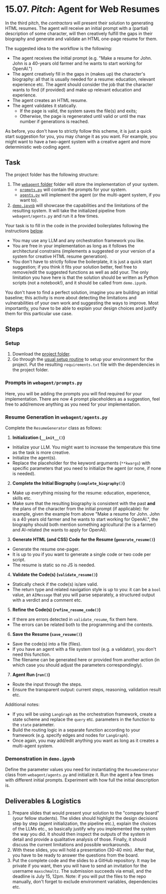 # 15.07. _Pitch_: Agent for Web Resumes

In the third pitch, the _contractors_ will present their solution to generating HTML resumes. The agent will receive an initial prompt with a (partial) description of some character, will then creatively fulfill the gaps in their biography and generate and validate an HTML one-page resume for them.

The suggested idea to the workflow is the following:
* The agent receives the initial prompt (e.g. "Make a resume for John. John is a 40-years old farmer and he wants to start working for OpenAI.")
* The agent creatively fill in the gaps in (makes up) the character's biography: all that is usually needed for a resume: education, relevant experience etc. The agent should consider the job that the character wants to find (if provided) and make up relevant education and experience.
* The agent creates an HTML resume.
* The agent validates it statically.
    * If the page is valid, the system saves the file(s) and exits;
    * Otherwise, the page is regenerated until valid or until the max number if generations is reached.  

As before, you don't have to strictly follow this scheme, it is just a quick start suggestion for you, you may change it as you want. For example, you might want to have a two-agent system with a creative agent and more deterministic web coding agent.


## Task

The project folder has the following structure:
1. The [`webagent` folder](https://github.com/maxschmaltz/Course-LLM-based-Assistants/tree/main/llm-based-assistants/pitches/1507/webagent) folder will store the implementation of your system.
    * [`prompts.py`](https://github.com/maxschmaltz/Course-LLM-based-Assistants/tree/main/llm-based-assistants/pitches/1507/webagent/prompts.py) will contain the prompts for your system.
    * [`agents.py`](https://github.com/maxschmaltz/Course-LLM-based-Assistants/tree/main/llm-based-assistants/pitches/1507/webagent/agents.py) will implement the agent (or the multi-agent system, if you want to).
2. [`demo.ipynb`](https://github.com/maxschmaltz/Course-LLM-based-Assistants/tree/main/llm-based-assistants/pitches/1507/demo.ipynb) will showcase the capabilities and the limitations of the resulting system. It will take the initialized pipeline from `webagent/agents.py` and run it a few times.

Your task is to fill in the code in the provided boilerplates following the instructions [below](#steps).
* You may use any LLM and any orchestration framework you like.
* You are free in your implementation as long as it follows the architectural constrains (implements a suggested or your version of a system for creative HTML resume generation). 
* You don't have to strictly follow the boilerplate, it is just a quick start suggestion; if you think it fits your solution better, feel free to remove/edit the suggested functions as well as add your. The only limitation you have here is that the solution should be written as Python scripts (not a notebook!), and it should be called from `demo.ipynb`.

You don't have to find a perfect solution, imagine you are building an initial baseline; this activity is more about detecting the limitations and vulnerabilities of your own work and suggesting the ways to improve. Most importantly, you have to be able to explain your design choices and justify them for this particular use case. 


## Steps

### Setup

1. Download the [project folder](https://github.com/maxschmaltz/Course-LLM-based-Assistants/tree/main/llm-based-assistants/pitches/1507).
2. Go through the [usual setup routine](https://maxschmaltz.github.io/Course-LLM-based-Assistants/infos/llm_inference_guide/README.html) to setup your environment for the project. Put the resulting `requirements.txt` file with the dependencies in the project folder.

### Prompts in `webagent/prompts.py`

Here, you will be adding the prompts you will find required for your implementation. There are now 4 prompt placeholders as a suggestion, feel free to add/remove anything as you need for your implementation.

### Resume Generation in `webagent/agents.py`

Complete the `ResumeGenerator` class as follows:

1. **Initialization (`__init__()`)**
* Initialize your LLM. You might want to increase the temperature this time as the task is more creative.
* Initialize the agent(s).
* Replace the placeholder for the keyword arguments (`**kwargs`) with specific parameters that you need to initialize the agent (or none, if none is needed).

2. **Complete the Initial Biography (`complete_biography()`)**  
* Make up everything missing for the resume: education, experience, skills etc.
* Make sure that the resulting biography is consistent with the past **and** the plans of the character from the initial prompt (if applicable): for example, given the example from above "Make a resume for John. John is a 40 years old farmer and he wants to start working for OpenAI.", the biography should both mention something agricultural (he is a farmer) and AI-related (he wants to apply for OpenAI).

3. **Generate HTML (and CSS) Code for the Resume (`generate_resume()`)**
* Generate the resume one-pager.
* It is up to you if you want to generate a single code or two code per script.
* The resume is static so no JS is needed.

4. **Validate the Code(s) (`validate_resume()`)**  
* Statically check if the code(s) is/are valid.
* The return type and related navigation style is up to you: it can be a `bool` value, an `AIMessage` that you will parse separately, a structured output with a verdict and a comment etc.

5. **Refine the Code(s) (`refine_resume_code()`)**  
* If there are errors detected in `validate_resume`, fix them here.
* The errors can be related both to the programming and the contexts.

6. **Save the Resume (`save_resume()`)**  
* Save the code(s) into a file (files).
* If you have an agent with a file system tool (e.g. a validator), you don't need this function.
* The filename can be generated here or provided from another action (in which case you should adjust the parameters correspondingly).

7. **Agent Run (`run()`)**
* Route the input through the steps.
* Ensure the transparent output: current steps, reasoning, validation result etc.

Additional notes:
* If you will be using `LangGraph` as the orchestration framework, create a state scheme and replace the `query` etc. parameters in the function to the `state` parameter.
* Build the routing logic in a separate function according to your framework (e.g. specify edges and nodes for `LangGraph`).
* Once again, you may add/edit anything you want as long as it creates a multi-agent system.

### Demonstration in `demo.ipynb`

Define the parameter values you need for instantiating the `ResumeGenerator` class from `webagent/agents.py` and initialize it. Run the agent a few times with different initial prompts. Experiment with how full the initial description is.


## Deliverables & Logistics

1. Prepare slides that would present your solution to the "company board" (your fellow students). The slides should highlight the design decisions step by step (agent initialization, the pipeline etc.), explain the choices of the LLMs etc., so basically justify why you implemented the system the way you did. It should then inspect the outputs of the system in detail and provide a qualitative analysis of those. Finally, it should discuss the current limitations and possible workarounds.
2. With these slides, you will hold a presentation (30-40 min). After that, you have to be ready to answer the questions from the board.
3. Put the complete code and the slides to a GitHub repository. It may be private if you want, then you will have to send an invitation for the username `maxschmaltz`. The submission succeeds via email, and the deadline is July 15, 12pm. Note: if you will put the files to the repo manually, don't forget to exclude environment variables, dependencies etc.